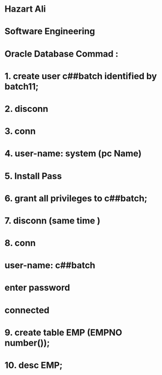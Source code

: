 # Hazart Ali

# Software Engineering 

# Oracle Database Commad : 

# 1. create user c##batch identified by batch11;

# 2. disconn

# 3. conn

# 4. user-name: system (pc Name)

# 5. Install Pass 

# 6. grant all privileges to c##batch;

# 7. disconn (same time )

# 8. conn 

# user-name: c##batch
# enter password
# connected

# 9. create table EMP (EMPNO number());

# 10. desc EMP;





